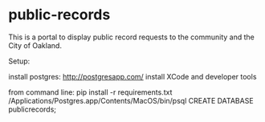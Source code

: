 public-records
==============
This is a portal to display public record requests to the community and the City of Oakland.


Setup:

install postgres: http://postgresapp.com/
install XCode and developer tools

from command line:
pip install -r requirements.txt
/Applications/Postgres.app/Contents/MacOS/bin/psql
CREATE DATABASE publicrecords;

